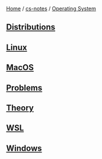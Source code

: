 [Home](https://mengxianbin.github.io) /
[cs-notes](https://mengxianbin.github.io/cs-notes/site) /
[Operating System](https://mengxianbin.github.io/cs-notes/site/Operating%20System)

## [Distributions](https://mengxianbin.github.io/cs-notes/site/Operating%20System/Distributions/)

## [Linux](https://mengxianbin.github.io/cs-notes/site/Operating%20System/Linux/)

## [MacOS](https://mengxianbin.github.io/cs-notes/site/Operating%20System/MacOS/)

## [Problems](https://mengxianbin.github.io/cs-notes/site/Operating%20System/Problems/)

## [Theory](https://mengxianbin.github.io/cs-notes/site/Operating%20System/Theory/)

## [WSL](https://mengxianbin.github.io/cs-notes/site/Operating%20System/WSL/)

## [Windows](https://mengxianbin.github.io/cs-notes/site/Operating%20System/Windows/)

